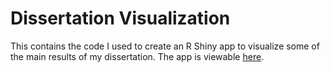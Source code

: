 # Dissertation Visualization

This contains the code I used to create an R Shiny app to visualize some of the main results of my dissertation. The app is viewable [here](https://afiks.shinyapps.io/hads_vis/).